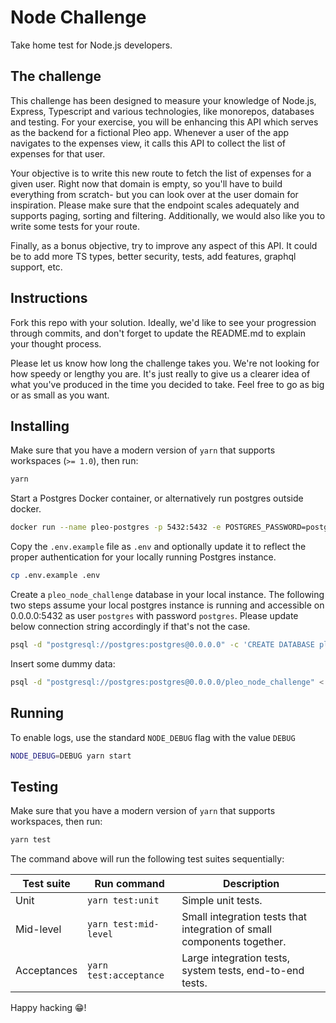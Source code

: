 # Node Challenge

Take home test for Node.js developers.

## The challenge

This challenge has been designed to measure your knowledge of Node.js, Express, Typescript and various technologies, like monorepos, databases and testing. For your exercise, you will be enhancing this API which serves as the backend for a fictional Pleo app. Whenever a user of the app navigates to the expenses view, it calls this API to collect the list of expenses for that user.

Your objective is to write this new route to fetch the list of expenses for a given user. Right now that domain is empty, so you'll have to build everything from scratch- but you can look over at the user domain for inspiration. Please make sure that the endpoint scales adequately and supports paging, sorting and filtering. Additionally, we would also like you to write some tests for your route.

Finally, as a bonus objective, try to improve any aspect of this API. It could be to add more TS types, better security, tests, add features, graphql support, etc. 

## Instructions

Fork this repo with your solution. Ideally, we'd like to see your progression through commits, and don't forget to update the README.md to explain your thought process.

Please let us know how long the challenge takes you. We're not looking for how speedy or lengthy you are. It's just really to give us a clearer idea of what you've produced in the time you decided to take. Feel free to go as big or as small as you want.

## Installing

Make sure that you have a modern version of `yarn` that supports workspaces (`>= 1.0`), then run:

```bash
yarn
```

Start a Postgres Docker container, or alternatively run postgres outside docker. 

```bash
docker run --name pleo-postgres -p 5432:5432 -e POSTGRES_PASSWORD=postgres -d postgres
```

Copy the `.env.example` file as `.env` and optionally update it to reflect the proper authentication for your locally running Postgres instance.

```bash
cp .env.example .env
```

Create a `pleo_node_challenge` database in your local instance. The following two steps assume your local postgres instance is running and accessible on 0.0.0.0:5432 as user `postgres` with password `postgres`. Please update below connection string accordingly if that's not the case. 

```bash
psql -d "postgresql://postgres:postgres@0.0.0.0" -c 'CREATE DATABASE pleo_node_challenge'
```

Insert some dummy data:

```bash
psql -d "postgresql://postgres:postgres@0.0.0.0/pleo_node_challenge" < insert-dummy-data.sql
```

## Running

To enable logs, use the standard `NODE_DEBUG` flag with the value `DEBUG`

```bash
NODE_DEBUG=DEBUG yarn start
```

## Testing

Make sure that you have a modern version of `yarn` that supports workspaces, then run:

```bash
yarn test
```

The command above will run the following test suites sequentially:

| Test suite | Run command | Description |
-------------|-------------|-------------|
| Unit | `yarn test:unit` | Simple unit tests. |
| Mid-level | `yarn test:mid-level` | Small integration tests that integration of small components together.  |
| Acceptances | `yarn test:acceptance` | Large integration tests, system tests, end-to-end tests. |


Happy hacking 😁!
